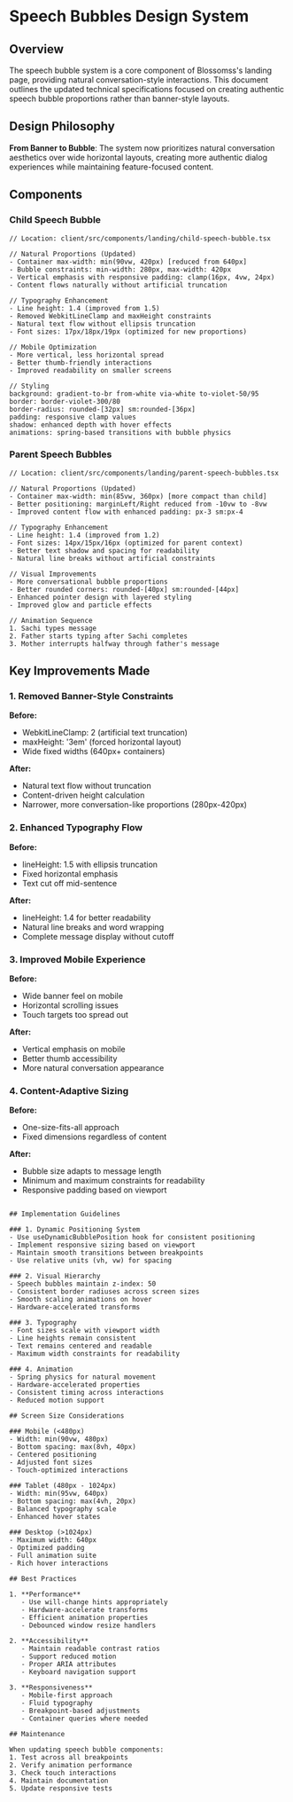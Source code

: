 # Speech Bubbles Design System

## Overview
The speech bubble system is a core component of Blossomss's landing page, providing natural conversation-style interactions. This document outlines the updated technical specifications focused on creating authentic speech bubble proportions rather than banner-style layouts.

## Design Philosophy
**From Banner to Bubble**: The system now prioritizes natural conversation aesthetics over wide horizontal layouts, creating more authentic dialog experiences while maintaining feature-focused content.

## Components

### Child Speech Bubble
```tsx
// Location: client/src/components/landing/child-speech-bubble.tsx

// Natural Proportions (Updated)
- Container max-width: min(90vw, 420px) [reduced from 640px]
- Bubble constraints: min-width: 280px, max-width: 420px
- Vertical emphasis with responsive padding: clamp(16px, 4vw, 24px)
- Content flows naturally without artificial truncation

// Typography Enhancement
- Line height: 1.4 (improved from 1.5)
- Removed WebkitLineClamp and maxHeight constraints
- Natural text flow without ellipsis truncation
- Font sizes: 17px/18px/19px (optimized for new proportions)

// Mobile Optimization
- More vertical, less horizontal spread
- Better thumb-friendly interactions
- Improved readability on smaller screens

// Styling
background: gradient-to-br from-white via-white to-violet-50/95
border: border-violet-300/80
border-radius: rounded-[32px] sm:rounded-[36px]
padding: responsive clamp values
shadow: enhanced depth with hover effects
animations: spring-based transitions with bubble physics
```

### Parent Speech Bubbles
```tsx
// Location: client/src/components/landing/parent-speech-bubbles.tsx

// Natural Proportions (Updated)
- Container max-width: min(85vw, 360px) [more compact than child]
- Better positioning: marginLeft/Right reduced from -10vw to -8vw
- Improved content flow with enhanced padding: px-3 sm:px-4

// Typography Enhancement
- Line height: 1.4 (improved from 1.2)
- Font sizes: 14px/15px/16px (optimized for parent context)
- Better text shadow and spacing for readability
- Natural line breaks without artificial constraints

// Visual Improvements
- More conversational bubble proportions
- Better rounded corners: rounded-[40px] sm:rounded-[44px]
- Enhanced pointer design with layered styling
- Improved glow and particle effects

// Animation Sequence
1. Sachi types message
2. Father starts typing after Sachi completes
3. Mother interrupts halfway through father's message
```

## Key Improvements Made

### 1. Removed Banner-Style Constraints
**Before:**
- WebkitLineClamp: 2 (artificial text truncation)
- maxHeight: '3em' (forced horizontal layout)
- Wide fixed widths (640px+ containers)

**After:**
- Natural text flow without truncation
- Content-driven height calculation
- Narrower, more conversation-like proportions (280px-420px)

### 2. Enhanced Typography Flow
**Before:**
- lineHeight: 1.5 with ellipsis truncation
- Fixed horizontal emphasis
- Text cut off mid-sentence

**After:**
- lineHeight: 1.4 for better readability
- Natural line breaks and word wrapping
- Complete message display without cutoff

### 3. Improved Mobile Experience
**Before:**
- Wide banner feel on mobile
- Horizontal scrolling issues
- Touch targets too spread out

**After:**
- Vertical emphasis on mobile
- Better thumb accessibility
- More natural conversation appearance

### 4. Content-Adaptive Sizing
**Before:**
- One-size-fits-all approach
- Fixed dimensions regardless of content

**After:**
- Bubble size adapts to message length
- Minimum and maximum constraints for readability
- Responsive padding based on viewport
```

## Implementation Guidelines

### 1. Dynamic Positioning System
- Use useDynamicBubblePosition hook for consistent positioning
- Implement responsive sizing based on viewport
- Maintain smooth transitions between breakpoints
- Use relative units (vh, vw) for spacing

### 2. Visual Hierarchy
- Speech bubbles maintain z-index: 50
- Consistent border radiuses across screen sizes
- Smooth scaling animations on hover
- Hardware-accelerated transforms

### 3. Typography
- Font sizes scale with viewport width
- Line heights remain consistent
- Text remains centered and readable
- Maximum width constraints for readability

### 4. Animation
- Spring physics for natural movement
- Hardware-accelerated properties
- Consistent timing across interactions
- Reduced motion support

## Screen Size Considerations

### Mobile (<480px)
- Width: min(90vw, 480px)
- Bottom spacing: max(8vh, 40px)
- Centered positioning
- Adjusted font sizes
- Touch-optimized interactions

### Tablet (480px - 1024px)
- Width: min(95vw, 640px)
- Bottom spacing: max(4vh, 20px)
- Balanced typography scale
- Enhanced hover states

### Desktop (>1024px)
- Maximum width: 640px
- Optimized padding
- Full animation suite
- Rich hover interactions

## Best Practices

1. **Performance**
   - Use will-change hints appropriately
   - Hardware-accelerate transforms
   - Efficient animation properties
   - Debounced window resize handlers

2. **Accessibility**
   - Maintain readable contrast ratios
   - Support reduced motion
   - Proper ARIA attributes
   - Keyboard navigation support

3. **Responsiveness**
   - Mobile-first approach
   - Fluid typography
   - Breakpoint-based adjustments
   - Container queries where needed

## Maintenance

When updating speech bubble components:
1. Test across all breakpoints
2. Verify animation performance
3. Check touch interactions
4. Maintain documentation
5. Update responsive tests
